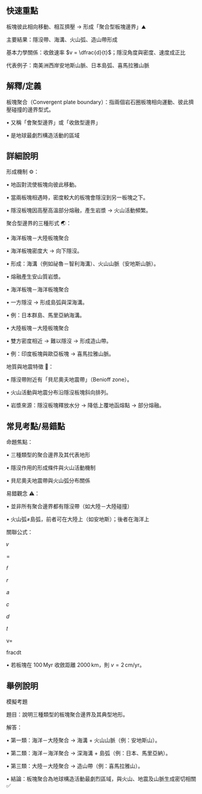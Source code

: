 ## 快速重點

板塊彼此相向移動、相互擠壓 → 形成「聚合型板塊邊界」⛰️

主要結果：隱沒帶、海溝、火山弧、造山帶形成

基本力學關係：收斂速率 $v = \dfrac{d}{t}$；隱沒角度與密度、速度成正比

代表例子：南美洲西岸安地斯山脈、日本島弧、喜馬拉雅山脈


## 解釋/定義

板塊聚合（Convergent plate boundary）：指兩個岩石圈板塊相向運動、彼此擠壓碰撞的邊界型式。

• 又稱「會聚型邊界」或「收斂型邊界」

• 是地球最劇烈構造活動的區域


## 詳細說明

形成機制 ⚙️：

• 地函對流使板塊向彼此移動。

• 當兩板塊相遇時，密度較大的板塊會隱沒到另一板塊之下。

• 隱沒板塊因高壓高溫部分熔融，產生岩漿 → 火山活動頻繁。

聚合型邊界的三種形式 🌏：

• 海洋板塊－大陸板塊聚合

• 海洋板塊密度大 → 向下隱沒。

• 形成：海溝（例如祕魯－智利海溝）、火山山脈（安地斯山脈）。

• 熔融產生安山質岩漿。

• 海洋板塊－海洋板塊聚合

• 一方隱沒 → 形成島弧與深海溝。

• 例：日本群島、馬里亞納海溝。

• 大陸板塊－大陸板塊聚合

• 雙方密度相近 → 難以隱沒 → 形成造山帶。

• 例：印度板塊與歐亞板塊 → 喜馬拉雅山脈。

地質與地震特徵 🧭：

• 隱沒帶附近有「貝尼奧夫地震帶」（Benioff zone）。

• 火山活動與地震分布沿隱沒板塊斜向排列。

• 岩漿來源：隱沒板塊釋放水分 → 降低上覆地函熔點 → 部分熔融。


## 常見考點/易錯點

命題焦點：

• 三種類型的聚合邊界及其代表地形

• 隱沒作用的形成條件與火山活動機制

• 貝尼奧夫地震帶與火山弧分布關係

易錯觀念 ⚠️：

• 並非所有聚合邊界都有隱沒帶（如大陸－大陸碰撞）

• 火山弧≠島弧，前者可在大陸上（如安地斯）；後者在海洋上

關聯公式：

𝑣

=

𝑓

𝑟

𝑎

𝑐

𝑑

𝑡

v=

fracdt

• 若板塊在 $100\,\mathrm{Myr}$ 收斂距離 $2000\,\mathrm{km}$，則 $v = 2\,\mathrm{cm/yr}$。


## 舉例說明

模擬考題

題目：說明三種類型的板塊聚合邊界及其典型地形。

解答：

• 第一類：海洋－大陸聚合 → 海溝 + 火山山脈（例：安地斯山）。

• 第二類：海洋－海洋聚合 → 深海溝 + 島弧（例：日本、馬里亞納）。

• 第三類：大陸－大陸聚合 → 造山帶（例：喜馬拉雅山）。

• 結論：板塊聚合為地球構造活動最劇烈區域，與火山、地震及山脈生成密切相關 ✅
